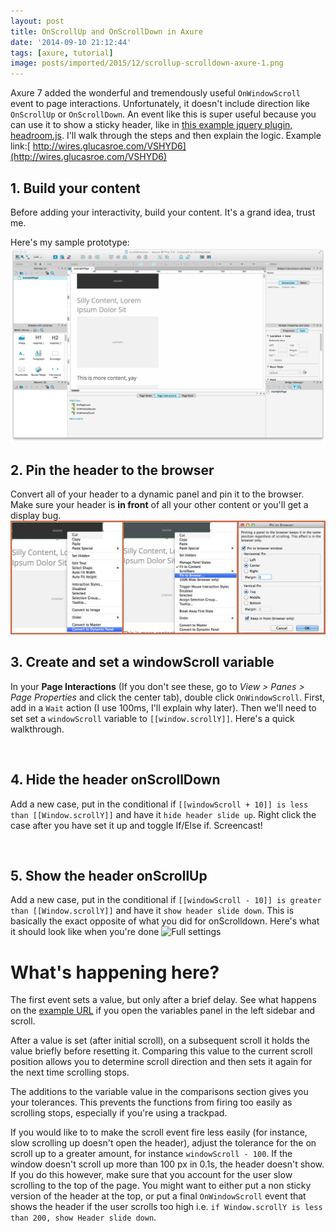 ```yaml
---
layout: post
title: OnScrollUp and OnScrollDown in Axure
date: '2014-09-10 21:12:44'
tags: [axure, tutorial]
image: posts/imported/2015/12/scrollup-scrolldown-axure-1.png
---
```


Axure 7 added the wonderful and tremendously useful `OnWindowScroll` event to page interactions. Unfortunately, it doesn't include direction like `OnScrollUp` or `OnScrollDown`. An event like this is super useful because you can use it to show a sticky header, like in [this example jquery plugin, headroom.js](http://wicky.nillia.ms/headroom.js/). I'll walk through the steps and then explain the logic. Example link:[ http://wires.glucasroe.com/VSHYD6](http://wires.glucasroe.com/VSHYD6)

## 1. Build your content
Before adding your interactivity, build your content. It's a grand idea, trust me.

Here's my sample prototype:
![Silly little prototype](/images/posts/imported/2014/Sep/Screen-Shot-2014-09-10-at-5-05-03-PM.png)

## 2. Pin the header to the browser
Convert all of your header to a dynamic panel and pin it to the browser. Make sure your header is **in front** of all your other content or you'll get a display bug.
![This is how you pin a panel! Yay!](/images/posts/imported/2014/Sep/Pinthepanel.jpg)


## 3. Create and set a windowScroll variable
In your **Page Interactions** (If you don't see these, go to *View > Panes > Page Properties* and click the center tab), double click `OnWindowScroll`. First, add in a `Wait` action (I use 100ms, I'll explain why later). Then we'll need to set set a `windowScroll` variable to `[[window.scrollY]]`. Here's a quick walkthrough.

<style type="text/css">.gfyitem>div{max-height:700px}</style>
<img class="gfyitem" data-id="WildLikableKingsnake" />

## 4. Hide the header onScrollDown
Add a new case, put in the conditional if `[[windowScroll + 10]] is less than [[Window.scrollY]]` and have it `hide header slide up`. Right click the case after you have set it up and toggle If/Else if. Screencast!

<img class="gfyitem" data-id="UntimelyFreeGnatcatcher" />

## 5. Show the header onScrollUp
Add a new case, put in the conditional if `[[windowScroll - 10]] is greater than [[Window.scrollY]]` and have it `show header slide down`. This is basically the exact opposite of what you did for onScrolldown. Here's what it should look like when you're done
![Full settings](/images/posts/imported/2014/Sep/Screen-Shot-2014-09-11-at-5-59-29-PM.png")

# What's happening here?
The first event sets a value, but only after a brief delay. See what happens on the [example URL](http://wires.glucasroe.com/VSHYD6) if you open the variables panel in the left sidebar and scroll.

After a value is set (after initial scroll), on a subsequent scroll it holds the value briefly before resetting it. Comparing this value to the current scroll position allows you to determine scroll direction and then sets it again for the next time scrolling stops.

The additions to the variable value in the comparisons section gives you your tolerances. This prevents the functions from firing too easily as scrolling stops, especially if you're using a trackpad.

If you would like to to make the scroll event fire less easily (for instance, slow scrolling up doesn't open the header), adjust the tolerance for the on scroll up to a greater amount, for instance `windowScroll - 100`. If the window doesn't scroll up more than 100 px in 0.1s, the header doesn't show. If you do this however, make sure that you account for the user slow scrolling to the top of the page. You might want to either put a non sticky version of the header at the top, or put a final `OnWindowScroll` event that shows the header if the user scrolls too high i.e. `if Window.scrollY is less than 200, show Header slide down`.